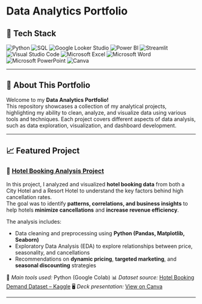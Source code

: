 # Data Analytics Portfolio

## 🧰 Tech Stack

![Python](https://img.shields.io/badge/Python-3776AB?style=for-the-badge&logo=python&logoColor=white)
![SQL](https://img.shields.io/badge/SQL-336791?style=for-the-badge&logo=postgresql&logoColor=white)
![Google Looker Studio](https://img.shields.io/badge/Looker%20Studio-4285F4?style=for-the-badge&logo=google&logoColor=white)
![Power BI](https://img.shields.io/badge/Power%20BI-F2C811?style=for-the-badge&logo=power-bi&logoColor=black)
![Streamlit](https://img.shields.io/badge/Streamlit-FF4B4B?style=for-the-badge&logo=streamlit&logoColor=white)
![Visual Studio Code](https://img.shields.io/badge/VS%20Code-0078D7?style=for-the-badge&logo=visual-studio-code&logoColor=white)
![Microsoft Excel](https://img.shields.io/badge/Microsoft%20Excel-217346?style=for-the-badge&logo=microsoft-excel&logoColor=white)
![Microsoft Word](https://img.shields.io/badge/Microsoft%20Word-2B579A?style=for-the-badge&logo=microsoft-word&logoColor=white)
![Microsoft PowerPoint](https://img.shields.io/badge/Microsoft%20PowerPoint-B7472A?style=for-the-badge&logo=microsoft-powerpoint&logoColor=white)
![Canva](https://img.shields.io/badge/Canva-00C4CC?style=for-the-badge&logo=canva&logoColor=white)

---

## 🧭 About This Portfolio

Welcome to my **Data Analytics Portfolio!**  
This repository showcases a collection of my analytical projects, highlighting my ability to clean, analyze, and visualize data using various tools and techniques.
Each project covers different aspects of data analysis, such as data exploration, visualization, and dashboard development.

---

## 📈 Featured Project

### 🏨 [Hotel Booking Analysis Project](https://github.com/debbyrofikomalik/Hotel-Booking-Analysis)

In this project, I analyzed and visualized **hotel booking data** from both a City Hotel and a Resort Hotel to understand the key factors behind high cancellation rates.  
The goal was to identify **patterns, correlations, and business insights** to help hotels **minimize cancellations** and **increase revenue efficiency**.  

The analysis includes:
- Data cleaning and preprocessing using **Python (Pandas, Matplotlib, Seaborn)**  
- Exploratory Data Analysis (EDA) to explore relationships between price, seasonality, and cancellations  
- Recommendations on **dynamic pricing**, **targeted marketing**, and **seasonal discounting** strategies  

📘 *Main tools used:* Python (Google Colab)
📊 *Dataset source:* [Hotel Booking Demand Dataset – Kaggle](https://www.kaggle.com/datasets/mojtaba142/hotel-booking/data)
🖥️ *Deck presentation:* [View on Canva](https://www.canva.com/design/DAG18jImy_8/0aAcw-tLTv688iU09dQ0Kw/edit)

---
